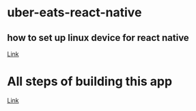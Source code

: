 # uber-eats-react-native
## how to set up linux device for react native

[Link](https://github.com/b-khan7276/uber-eats-react-native/blob/main/How%20to%20set%20up%20react%20native%20in%20linux.md)

# All steps of building this app
[Link](https://github.com/b-khan7276/uber-eats-react-native/blob/main/00_All_steps_of_building.md)



